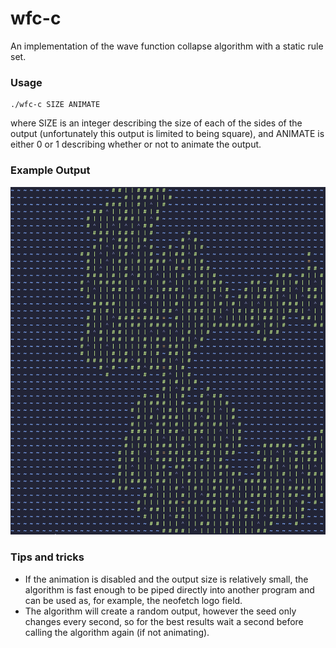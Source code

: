 # wfc-c
An implementation of the wave function collapse algorithm with a static rule set.
### Usage
```
./wfc-c SIZE ANIMATE
```
where SIZE is an integer describing the size of each of the sides of the output (unfortunately this output is limited to being square), and ANIMATE is either 0 or 1 describing whether or not to animate the output.

### Example Output
![example output](wfc-c-output.png)

### Tips and tricks
- If the animation is disabled and the output size is relatively small, the algorithm is fast enough to be piped directly into another program and can be used as, for example, the neofetch logo field.
- The algorithm will create a random output, however the seed only changes every second, so for the best results wait a second before calling the algorithm again (if not animating).
